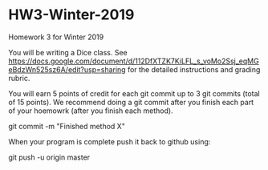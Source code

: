 # HW3-Winter-2019
Homework 3 for Winter 2019

You will be writing a Dice class.  See https://docs.google.com/document/d/112DfXTZK7KiLFL_s_voMo2Ssj_eqMGeBdzWn525sz6A/edit?usp=sharing for the detailed instructions and grading rubric.  

You will earn 5 points of credit for each git commit up to 3 git commits (total of 15 points).  We recommend doing a git commit after you finish each part of your hoemowrk (after you finish each method).  

git commit -m "Finished method X"

When your program is complete push it back to github using:

git push -u origin master
